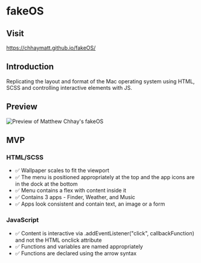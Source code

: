 # fakeOS
## Visit
https://chhaymatt.github.io/fakeOS/

## Introduction
Replicating the layout and format of the Mac operating system using HTML, SCSS and controlling interactive elements with JS.

## Preview
![Preview of Matthew Chhay's fakeOS](https://i.imgur.com/q50wJeP.png)

## MVP
### HTML/SCSS
- ✅ Wallpaper scales to fit the viewport
- ✅ The menu is positioned appropriately at the top and the app icons are in the dock at the bottom
- ✅ Menu contains a flex with content inside it
- ✅ Contains 3 apps - Finder, Weather, and Music
- ✅ Apps look consistent and contain text, an image or a form
### JavaScript
- ✅ Content is interactive via .addEventListener("click", callbackFunction) and not the HTML onclick attribute
- ✅ Functions and variables are named appropriately
- ✅ Functions are declared using the arrow syntax
